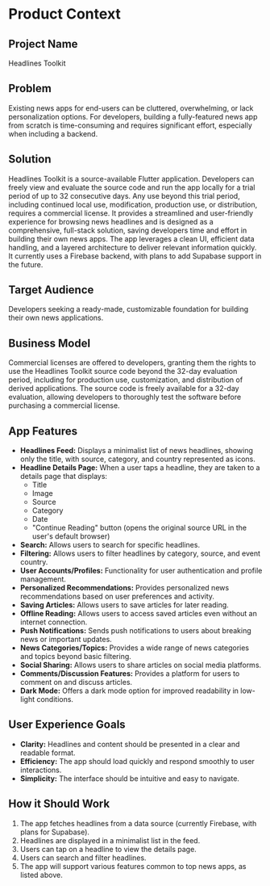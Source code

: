 # Product Context

## Project Name

Headlines Toolkit

## Problem

Existing news apps for end-users can be cluttered, overwhelming, or lack personalization options. For developers, building a fully-featured news app from scratch is time-consuming and requires significant effort, especially when including a backend.

## Solution

Headlines Toolkit is a source-available Flutter application. Developers can freely view and evaluate the source code and run the app locally for a trial period of up to 32 consecutive days.  Any use beyond this trial period, including continued local use, modification, production use, or distribution, requires a commercial license. It provides a streamlined and user-friendly experience for browsing news headlines and is designed as a comprehensive, full-stack solution, saving developers time and effort in building their own news apps. The app leverages a clean UI, efficient data handling, and a layered architecture to deliver relevant information quickly. It currently uses a Firebase backend, with plans to add Supabase support in the future.

## Target Audience

Developers seeking a ready-made, customizable foundation for building their own news applications.

## Business Model

Commercial licenses are offered to developers, granting them the rights to use the Headlines Toolkit source code beyond the 32-day evaluation period, including for production use, customization, and distribution of derived applications. The source code is freely available for a 32-day evaluation, allowing developers to thoroughly test the software before purchasing a commercial license.

## App Features

-   **Headlines Feed:** Displays a minimalist list of news headlines, showing only the title, with source, category, and country represented as icons.
-   **Headline Details Page:** When a user taps a headline, they are taken to a details page that displays:
    -   Title
    -   Image
    -   Source
    -   Category
    -   Date
    -   "Continue Reading" button (opens the original source URL in the user's default browser)
-   **Search:** Allows users to search for specific headlines.
-   **Filtering:** Allows users to filter headlines by category, source, and event country.
-   **User Accounts/Profiles:** Functionality for user authentication and profile management.
-   **Personalized Recommendations:**  Provides personalized news recommendations based on user preferences and activity.
-   **Saving Articles:** Allows users to save articles for later reading.
-   **Offline Reading:**  Allows users to access saved articles even without an internet connection.
-   **Push Notifications:** Sends push notifications to users about breaking news or important updates.
-   **News Categories/Topics:**  Provides a wide range of news categories and topics beyond basic filtering.
-   **Social Sharing:**  Allows users to share articles on social media platforms.
-   **Comments/Discussion Features:**  Provides a platform for users to comment on and discuss articles.
-   **Dark Mode:** Offers a dark mode option for improved readability in low-light conditions.

## User Experience Goals

-   **Clarity:** Headlines and content should be presented in a clear and readable format.
-   **Efficiency:** The app should load quickly and respond smoothly to user interactions.
-   **Simplicity:** The interface should be intuitive and easy to navigate.

## How it Should Work

1.  The app fetches headlines from a data source (currently Firebase, with plans for Supabase).
2.  Headlines are displayed in a minimalist list in the feed.
3.  Users can tap on a headline to view the details page.
4.  Users can search and filter headlines.
5.  The app will support various features common to top news apps, as listed above.
